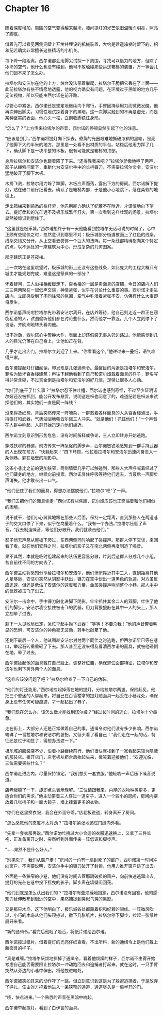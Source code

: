 # Chapter 16

<br>
随着深度增加，周围的空气变得越来越冷，腰间提灯的光芒依旧温暖而明亮，照亮了脚底。

借着光可以看见两侧洞壁上开凿并埋设的机械装置，大约是建造箱梯时留下的，枳和纪若确实非常擅长这些精巧的小机关。

每下降一段距离，西尔诺都会用脚尖试探一下周围，寻找可以借力的地方，但除了冰冷的空气，他什么也没有碰到。他可不敢触碰那些运送箱梯的装置，万一等会儿他们回不来了怎么办。

拉塔尔和安洁尔在他的上方，烛台没法带着攀爬，拉塔尔干脆把它丢在了上面——此前拉塔尔有些不情愿地透露，他的视力确实有问题，在环境过于黑暗的地方几乎无法视物，所以只能由西尔诺在前开路。

尽管心中紧张，西尔诺还是坚定地继续向下爬行，手臂因持续用力而微微发酸。他再次伸出脚尖，习惯性地试探着身下的黑暗，这一次脚尖触到的不再是虚无，而是某种坚实的表面，他心头一松，立刻收脚稳住身形。

“怎么了？”上方传来拉塔尔的声音，西尔诺的停顿显然引起了他的注意。

“应该是到了。”西尔诺将提灯向下探去，昏黄的光圈艰难地撕破浓稠的黑暗，照亮了他脚下大约半米的地方，那里是一处看不出材质的平台。站稳后他用力踩了几下，确认脚下是一块平整的木板，很有可能就是箱梯的顶部。

身后拉塔尔和安洁尔也跟着降了下来。“还得靠我来吧？”拉塔尔骄傲地哼了两声，影子从绳索间窜下，重新化为安洁尔手中的长柄镰刀，不需要拉塔尔命令，安洁尔猛地破开了脚下木板。

木屑飞溅，拉塔尔用力跺了跺脚，木板应声而落，露出下方的房间。西尔诺解下提灯，贴在破口前仔细看去，确认了是箱梯内部，于是他小心地跳下，落在柔软的地毯上。

走出箱梯来到熟悉的栏杆旁，他先用能力确认了纪若不在附近，才谨慎地向下望去。提灯柔和的光芒远不及极乐城繁华灯火，第一次看到这样壮观的场景，拉塔尔显然被惊讶到愣住了。

“这里就是极乐城。”西尔诺想终于有一天他能看到拉塔尔无话可说的时候了，心中正颇有些愉快之时，忽然意识到哪里不对：极乐城部分街道被画上了红色的线条，线条交错又分开，从上空看去仿佛一个巨大的法阵。每一条线都精确指向某个特定的点，以不远处的一座建筑为中心，形成复杂的几何图案。

那座建筑正是苍夜楼。

上一次站在这里眺望时，极乐城的街上还没有这些线条，如此庞大的工程大概只有城主才能规划完成，难道这是祭典的一部分？

怀着疑问，三人沿楼梯缓缓走下，百香楼的一层是卖面具的店铺，今日的店内人们三三两两聚在一起低声交谈，神情紧张，似乎在讨论什么重要的事。西尔诺才走进店内，立即感受到了不同往常的氛围，空气中弥漫着紧张不安，仿佛有什么大事即将发生。

西尔诺低声吩咐拉塔尔先带着安洁尔离开，在店外等待，他自己则走近一群正在窃窃私语的人，试图偷听他们都在讨论些什么。然而他才一靠近，几个人立刻停下了谈话，齐刷刷地转头看向他。

很不对劲，西尔诺心中警钟大作，表面上却还假装无事从旁边路过。他能感觉到几人的目光仍落在自己身上，让他如芒在背。

几乎才走出店门，拉塔尔立刻迎了上来。“你看看这个。”他递过来一叠纸，语气难得严肃。

西尔诺提起灯仔细阅读，却发现是几张通缉令。最醒目的两张是拉塔尔和安洁尔，罪名为破坏百香楼建筑；再往下翻他看到了自己和诺尔娅戴着面具的样子，罪名写得非常含糊，不过赏金倒是拉塔尔和安洁尔的好几倍，足够让很多人心动。

“你们到底干了什么事？”拉塔尔忍不住吐槽，西尔诺也感到奇怪，不过至少证明诺尔娅还没被抓到。能公开发布悬赏，说明这是枳也同意了的，难道纪若是枳派来试探他们的，其实她们一直是同一阵线？

没来得及细想，背后突然传来一阵嘈杂，一群戴着各样面具的人从百香楼涌出，手持提灯和武器，气势汹汹地朝西尔诺三人冲来。“就是他们！抓住他们！”一个声音在人群中响起，人群开始迅速向他们逼近。

西尔诺立刻意识到形势危急，没有时间解释或争论，三人立即转身开始逃跑。

穿过狭窄的巷道，前方传来一阵急促的脚步声，西尔诺敏锐地感知到一群手持武器的人出现在前方。“快躲起来！”四下环顾，他拉着拉塔尔和安洁尔迅速闪身进入一条侧巷，躲在墙壁的阴影中。

这条小巷比之前的更加狭窄，两侧墙壁几乎可以触碰到，那些人大声呼喊着经过了他们藏身的地方，继续向前搜索。西尔诺屏住呼吸等待他们远去，当最后一声脚步声消失，他才敢长出一口气。

“他们记住了我们的面具，得想办法摆脱他们。”拉塔尔“啧”了一声。

“我们去把他们的面具偷走。”西尔诺有些焦躁，诺尔娅应该也正面临着和他们相似的困境。

说干就干，他们小心翼翼地跟在那些人后面，保持一定距离，直到那些人在两道巷子的交叉口停了下来，似乎在商量着什么。“我有一个办法。”拉塔尔压低了声音，“我去制造噪音，等他们分散开，我们就袭击他们。”

影子悄无声息从屋檐下爬过，东西两侧同时响起了碰撞声。那群人停下交谈，来回看了看，就在他们安静之时，拉塔尔的影子又在南北两侧再度制造了噪音。

果不其然，本就是临时组建起来的队伍更容易分散，片刻后这群人分成几个小组，各自前往不同的方向去了。

西尔诺主动将感知分享给拉塔尔和安洁尔，他们悄悄靠近其中三人，直到距离其他人足够远，安洁尔突然从阴影中跃出，镰刀在空中划出一道黑色的轨迹。对方虽反应迅速，但还是低估了安洁尔的速度和力量，金属碰撞声响彻整个小巷，那人手中的武器被击飞了出去。

安洁尔一击命中，手中镰刀融化进脚下阴影，牢牢抓住其余二人的双脚，绊住了他们的脚步。安洁尔凌空接住被击飞的武器，用刀背狠狠敲在其中一人的头上，那人立刻晕了过去。

剩下一人见败局已定，急忙举起手抛下武器：“等等！不要杀我！”他的声音带着明显的恐惧，可安洁尔的神色毫无波动，转手也敲晕了他。

还剩下最后一个人，他试图趁安洁尔对付两个同伴之时逃跑，但西尔诺早已等在巷口，举起石砖重重砸了下去。那人甚至还没来得及看清西尔诺的面具，就被他砸倒在地，晕了过去。

西尔诺捡起他的面具戴在自己脸上，调整好位置，确保遮住面部特征，拉塔尔和安洁尔也剥下另外两个人的面具。

“这样应该没问题了吧？”拉塔尔检查了一下自己的伪装。

“他们的灯还能用。”西尔诺捡起掉落在地的提灯，分给拉塔尔两盏。保险起见，他把三个昏迷的人绑起来，将自己在百香楼拿的提灯随面具一起丢在小巷深处，确保身上没有任何可疑痕迹，才一起钻出了巷子。

“我们现在怎么办，该怎么做才能找到诺尔娅？”经过长时间的逃亡，拉塔尔十分疲惫。

走在街上，大部分人还是正常做着自己的事，通缉令对他们没有多少影响。西尔诺端详了一番拉塔尔和安洁尔的装扮，又低头看了看自己：“我们走在一起的话，特征还是过于明显了，得想办法遮一下。”

极乐城的服装店不少，沿着小路继续前行，他们很快就找到了一家看起来较为隐蔽的服装店。推开店门，店老板从柜台后抬起头来，微笑着迎接他们：“欢迎光临，三位需要买些什么？”

西尔诺走进店内，尽量保持镇定。“我们想买一套衣服。”他轻咳一声后压下嗓音说道。

店老板顿了一下，旋即点头表示理解。“三位请跟我来，内屋的衣物种类更多，更适合你们的需求。”他主动带着三人穿过一道帘子，进入一个较小的房间，房间内摆放着几张椅子和一面大镜子，墙上挂着更多的衣物。

“你们在这里换衣服，我会在外面守着。”店老板说道，转身离开了房间。

“怎么感觉他的态度不太对劲？”拉塔尔紧张地透过门缝向外看。

“先拿一套衣服再说。”西尔诺匆忙拽过大小合适的衣服迅速换上，又拿了三件长袍，正准备离开之时，突然听到外面传来一阵低语和脚步声。

“……果然不是什么好人。”

“别抱怨了，我们从窗户走！”房间的一角有一扇封死了的窗户，西尔诺第一时间冲向窗户。不需要说明，安洁尔手中的镰刀破开了封锁，他用力推开窗户跳了出去。

外面是一条狭窄的小巷，他们没有时间去管那扇破损的窗户，向前快速逃窜出去。提灯的光芒在巷中投下摇曳的影子，脚步声在墙壁间回荡。

“他们到底是怎么认出我们的？”拉塔尔有些烦躁地抱怨，西尔诺没有回答，他的感知力延伸散布到很远的空中，果然捕捉到类似鸟类的黑影。

又是那只木鸟，这下他明白了，极乐城各处都藏着枳和纪若的眼线。一阵微风吹过，小巧的木鸟从他们头顶掠过，撒下几张纸片，拉塔尔停下脚步，捡起一张纸片展开来看。

“新的通缉令。”看完后他咂了咂舌，将纸片递给西尔诺。

西尔诺接过纸片，借着提灯的光亮仔细查看，不出所料，新的通缉令上是他们戴上新面具的样子。

“真是难缠。”拉塔尔厌烦地撕掉了通缉令，看着他烦躁的样子，西尔诺不由得开始考虑自己能否需要阻止拉塔尔一冲动跑回去和追捕者打起来。就在这时，一只手臂突然从旁边的小巷中伸出，将他拽进暗处。

西尔诺被突如其来的动作吓了一跳，但立刻意识到这是为了躲避追捕者，于是放弃了挣扎，任由对方拖着他进入一条狭窄的通道，通道尽头是一扇半开的门。

“啧，快点进来。”一个熟悉的声音在黑暗中响起。

西尔诺举起提灯，看到了白伊言的面具。

